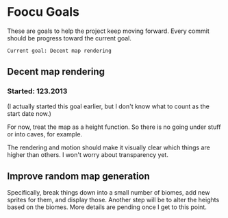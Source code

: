 # Foocu Goals

These are goals to help the project keep moving forward.
Every commit should be progress toward the current goal.

    Current goal: Decent map rendering

## Decent map rendering

### Started: 123.2013

(I actually started this goal earlier, but I don't know what to count as
the start date now.)

For now, treat the map as a height function. So there is no going under stuff
or into caves, for example.

The rendering and motion should make it visually clear which things are higher
than others. I won't worry about transparency yet.

## Improve random map generation

Specifically, break things down into a small number of biomes, add new sprites
for them, and display those. Another step will be to alter the heights based on
the biomes. More details are pending once I get to this point.

